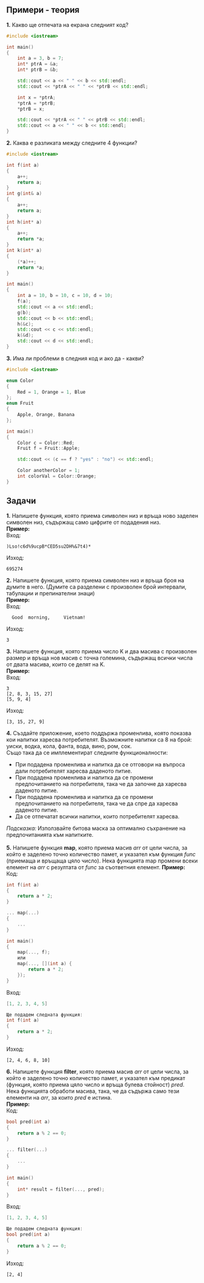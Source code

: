 ## Примери - теория
**1.** Какво ще отпечата на екрана следният код?
```c++
#include <iostream>

int main()
{
	int a = 3, b = 7;
	int* ptrA = &a;
	int* ptrB = &b;

	std::cout << a << " " << b << std::endl;
	std::cout << *ptrA << " " << *ptrB << std::endl;

	int x = *ptrA;
	*ptrA = *ptrB;
	*ptrB = x;

	std::cout << *ptrA << " " << ptrB << std::endl;
	std::cout << a << " " << b << std::endl;
}
```
**2.** Каква е разликата между следните 4 функции?
```c++
#include <iostream>

int f(int a)
{
    a++;
    return a;
}
int g(int& a)
{
    a++;
    return a;
}
int h(int* a)
{
    a++;
    return *a;
}
int k(int* a)
{
    (*a)++;
    return *a;
}

int main()
{
    int a = 10, b = 10, c = 10, d = 10;
    f(a);
    std::cout << a << std::endl; 
    g(b);
    std::cout << b << std::endl;
    h(&c);
    std::cout << c << std::endl;
    k(&d);
    std::cout << d << std::endl;
}
```
**3.** Има ли проблеми в следния код и ако да - какви?
```c++
#include <iostream>

enum Color
{
    Red = 1, Orange = 1, Blue
};
enum Fruit
{
    Apple, Orange, Banana
};

int main()
{
    Color c = Color::Red;
    Fruit f = Fruit::Apple;

    std::cout << (c == f ? "yes" : "no") << std::endl;

    Color anotherColor = 1;
    int colorVal = Color::Orange;
}
```
## Задачи
**1.** Напишете функция, която приема символен низ и връща ново заделен символен низ, съдържащ само цифрите от подадения низ.
</br>
**Пример:** </br>
Вход:
```
)Lso!c6d%9ucpB*CED5su2DH%&7t4)*
```
Изход:
```
695274
```
**2.** Напишете функция, която приема символен низ и връща броя на думите в него. (Думите са разделени с произволен брой интервали, табулации и препинателни знаци)
</br>
**Пример:**
</br>
Вход:
```
  Good  morning,     Vietnam!
```
Изход:
```
3
```
**3.**  Напишете функция, която приема число K и два масива с произволен размер и връща нов масив с точна големина, съдържащ всички числа от двата масива, които се делят на K.
</br>
**Пример:** </br>
Вход:
```
3
[2, 8, 3, 15, 27]
[5, 9, 4]
```
Изход:
```
[3, 15, 27, 9]
```
**4.**  Създайте приложение, което поддържа променлива, която показва кои напитки харесва потребителят. Възможните напитки са 8 на брой: уиски, водка, кола, фанта, вода, вино, ром, сок. </br> Също така да се имплементират следните функционалности: 
- При подадена променлива и напитка да се отговори на въпроса дали потребителят харесва даденото питие.
- При подадена променлива и напитка да се промени предпочитанието на потребителя, така че да започне да харесва даденото питие.
- При подадена променлива и напитка да се промени предпочитанието на потребителя, така че да спре да харесва даденото питие.
- Да се отпечатат всички напитки, които потребителят харесва. 

*Подсказка:* Използвайте битова маска за оптимално съхранение на предпочитанията към напитките. </br></br>
**5.** Напишете функция **map**, която приема масив *arr* от цели числа, за който е заделено точно количество памет, и указател към функция *func* (приемаща и връщаща цяло число). Нека
функцията map промени всеки елемент на *arr* с резултата от *func* за съответния елемент.
**Пример:** </br>
Код:
```cpp
int f(int a)
{
    return a * 2;
}

... map(...)
{
    ...
}

int main()
{
    map(..., f);
    или
    map(..., [](int a) {
        return a * 2;
    });
}
```
Вход:
```cpp
[1, 2, 3, 4, 5]

Ще подадем следната функция:
int f(int a)
{
    return a * 2;
}
```
Изход:
```
[2, 4, 6, 8, 10]
```
**6.** Напишете функция **filter**, която приема масив *arr* от цели числа, за който е заделено точно количество памет, и указател към предикат (функция,
която приема цяло число и връща булева стойност) *pred*. Нека функцията обработи масива, така, че да съдържа само тези елементи на *arr*, за които *pred* е истина. </br>
**Пример:** </br>
Код:
```cpp
bool pred(int a)
{
    return a % 2 == 0;
}

... filter(...)
{
    ...
}

int main()
{
    int* result = filter(..., pred);
}
```
Вход:
```cpp
[1, 2, 3, 4, 5]

Ще подадем следната функция:
bool pred(int a)
{
    return a % 2 == 0;
}
```
Изход:
```
[2, 4]
```
